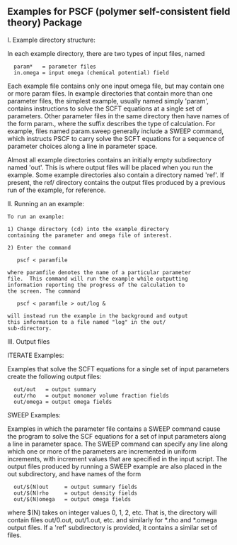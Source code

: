 
Examples for PSCF (polymer self-consistent field theory) Package
----------------------------------------------------------------

I. Example directory structure:

   In each example directory, there are two types of input files,
   named
   
      param*   = parameter files
      in.omega = input omega (chemical potential) field

   Each example file contains only one input omega file, but
   may contain one or more param files. In example directories
   that contain more than one parameter files, the simplest
   example, usually named simply 'param', contains instructions
   to solve the SCFT equations at a single set of parameters.
   Other parameter files in the same directory then have names
   of the form param.<suffix>, where the suffix describes the 
   type of calculation. For example, files named param.sweep 
   generally include a SWEEP command, which instructs PSCF to
   carry solve the SCFT equations for a sequence of parameter
   choices along a line in parameter space.
 
   Almost all example directories contains an initially empty 
   subdirectory named 'out'. This is where output files will
   be placed when you run the example.  Some example directories 
   also contain a directory named 'ref'. If present, the ref/
   directory contains the output files produced by a previous 
   run of the example, for reference.  
 
II. Running an an example:

    To run an example:

    1) Change directory (cd) into the example directory 
    containing the parameter and omega file of interest.

    2) Enter the command

       pscf < paramfile

    where paramfile denotes the name of a particular parameter
    file.  This command will run the example while outputting 
    information reporting the progress of the calculation to 
    the screen. The command

       pscf < paramfile > out/log &

    will instead run the example in the background and output
    this information to a file named "log" in the out/
    sub-directory.

III. Output files

   ITERATE Examples:

   Examples that solve the SCFT equations for a single set of 
   input parameters create the following output files:

      out/out   = output summary 
      out/rho   = output monomer volume fraction fields
      out/omega = output omega fields
  
   SWEEP Examples:

   Examples in which the parameter file contains a SWEEP command
   cause the program to solve the SCF equations for a set of input 
   parameters along a line in parameter space. The SWEEP command
   can specify any line along which one or more of the parameters 
   are incremented in uniform increments, with increment values 
   that are specified in the input script.  The output files 
   produced by running a SWEEP example are also placed in the out
   subdirectory, and have names of the form

      out/$(N)out     = output summary fields
      out/$(N)rho     = output density fields
      out/$(N)omega   = output omega fields

   where $(N) takes on integer values 0, 1, 2, etc. That is, 
   the directory will contain files out/0.out, out/1.out, etc. 
   and similarly for *.rho and *.omega output files. If a 'ref'
   subdirectory is provided, it contains a similar set of files.

